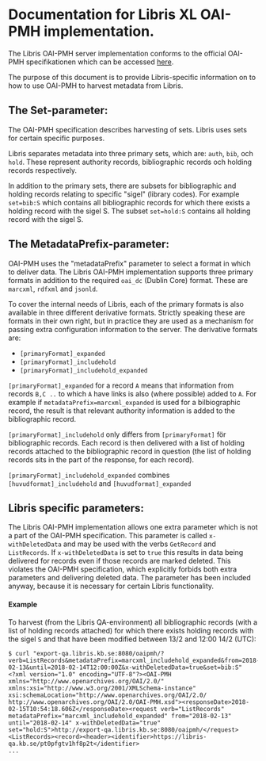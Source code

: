 # Documentation for Libris XL OAI-PMH implementation.

The Libris OAI-PMH server implementation conforms to the official OAI-PMH specifikationen which can be accessed [here](https://www.openarchives.org/OAI/openarchivesprotocol.html).

The purpose of this document is to provide Libris-specific information on to how to use OAI-PMH to harvest metadata from Libris.

## The Set-parameter:

The OAI-PMH specification describes harvesting of sets. Libris uses sets for certain specific purposes.

Libris separates metadata into three primary sets, which are: `auth`, `bib`, och `hold`. These represent authority records, bibliographic records och holding records respectively.

In addition to the primary sets, there are subsets for bibliographic and holding records relating to specific "sigel" (library codes).
For example `set=bib:S` which contains all bibliographic records for which there exists a holding record with the sigel S.
The subset `set=hold:S` contains all holding record with the sigel S.

## The MetadataPrefix-parameter:

OAI-PMH uses the "metadataPrefix" parameter to select a format in which to deliver data. The Libris OAI-PMH implementation supports three primary formats in addition to the required `oai_dc` (Dublin Core) format. These are `marcxml`, `rdfxml` and `jsonld`.

To cover the internal needs of Libris, each of the primary formats is also available in three different derivative formats. Strictly speaking these are formats in their own right, but in practice they are used as a mechanism for passing extra configuration information to the server. The derivative formats are:
* `[primaryFormat]_expanded`
* `[primaryFormat]_includehold`
* `[primaryFormat]_includehold_expanded`

`[primaryFormat]_expanded` for a record `A` means that information from records `B,C ..` to which `A` have links is also (where possible) added to `A`.
For example if `metadataPrefix=marcxml_expanded` is used for a bilbiographic record, the result is that relevant authority information is added to the bibliographic record.

`[primaryFormat]_includehold` only differs from  `[primaryFormat]` för bibliographic records. Each record is then delivered with a list of holding records attached to the bibliographic record in question (the list of holding records sits in the <about> part of the response, for each record).

`[primaryFormat]_includehold_expanded` combines `[huvudformat]_includehold` and `[huvudformat]_expanded`

## Libris specific parameters:
The Libris OAI-PMH implementation allows one extra parameter which is not a part of the OAI-PMH specification. This parameter is called `x-withDeletedData` and may be used with the verbs `GetRecord` and `ListRecords`. If `x-withDeletedData` is set to `true` this results in data being delivered for records even if those records are marked deleted. This violates the OAI-PMH specification, which explicitly forbids both extra parameters and delivering deleted data. The parameter has been included anyway, because it is necessary for certain Libris functionality.

#### Example
To harvest (from the Libris QA-environment) all bibliographic records (with a list of holding records attached) for which there exists holding records with the sigel `S` and that have been modified between 13/2 and 12:00 14/2 (UTC):

```
$ curl "export-qa.libris.kb.se:8080/oaipmh/?verb=ListRecords&metadataPrefix=marcxml_includehold_expanded&from=2018-02-13&until=2018-02-14T12:00:00Z&x-withDeletedData=true&set=bib:S"
<?xml version="1.0" encoding="UTF-8"?><OAI-PMH xmlns="http://www.openarchives.org/OAI/2.0/" xmlns:xsi="http://www.w3.org/2001/XMLSchema-instance" xsi:schemaLocation="http://www.openarchives.org/OAI/2.0/ http://www.openarchives.org/OAI/2.0/OAI-PMH.xsd"><responseDate>2018-02-15T10:54:18.606Z</responseDate><request verb="ListRecords" metadataPrefix="marcxml_includehold_expanded" from="2018-02-13" until="2018-02-14" x-withDeletedData="true" set="hold:S">http://export-qa.libris.kb.se:8080/oaipmh/</request><ListRecords><record><header><identifier>https://libris-qa.kb.se/pt0pfgtv1hf8p2t</identifier>
...
```
